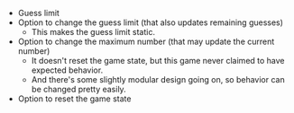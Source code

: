 - Guess limit
- Option to change the guess limit (that also updates remaining guesses)
    - This makes the guess limit static.
- Option to change the maximum number (that may update the current number)
    - It doesn't reset the game state, but this game never claimed to have
      expected behavior.
    - And there's some slightly modular design going on, so behavior can be
      changed pretty easily.
- Option to reset the game state
